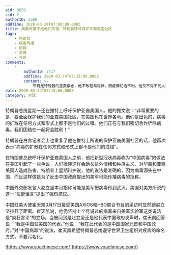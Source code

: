```yaml
---
aid: 3658
cid: 2
authorID: 2360
addTime: 2020-03-24T07:00:00.000Z
title: 病毒传播不是他们的错：特朗普呼吁保护亚裔美国社区
tags:
    - 特朗普
    - 病毒传播
    - 的错
    - 亚裔
    - 社区
comments:
    -
        authorID: 2417
        addTime: 2020-03-24T07:15:00.000Z
        content: >-
            亚裔是特朗普的重要票仓，他不敢轻易得罪，而疫情防治不利，他又不得不找人甩锅，这次疫情中国损失了两个月的gbp,大约3万亿美元，美国仅22日一天股市就蒸发了6万亿美元。大金毛目前已经进退两难了。
date: 2020-03-24T07:15:00.000Z
category: 时政
---
```


特朗普总统星期一还在推特上呼吁保护亚裔美国人。他的推文说：“非常重要的是，要全面保护我们的亚裔美国社区，在美国也在世界各地。他们是出色的，病毒的扩散在任何方式和形式上都不是他们的过错。他们正在与我们密切合作铲除病毒。我们团结在一起将会胜利！”

特朗普在白宫记者会上也重复了他在推特上所说的保护亚裔美国社区的话，他再次表示“病毒的扩散在任何方式和形式上都不是他们的过错”。

在特朗普总统呼吁保护亚裔美国人之前，他把新型冠状病毒称为“中国病毒”的做法在美国引起了一些争议，人们批评这样会助长排外情绪和种族主义，对华裔和亚裔美国人造成伤害。特朗普上星期辩护说，他的说法是准确的，因为病毒源头在中国，而且这样做是为了反击中国政府提出的美军可能传播病毒的指称。

中国外交部发言人赵立坚本月指称可能是美军把病毒传到武汉。美国对美方所说的这一“荒诞谣言”提出了强烈抗议。

中国驻美大使崔天凯3月17日接受美国AXIOS和HBO联合节目的采访时显然跟赵立坚拉开了距离。崔天凯说，他仍坚持上个月说过的病毒来自美军实验室这类说法是“疯狂言论”的立场。当被问到是赵立坚还是他代表中国政府发声时，崔天凯回答说：“我是中国驻美国的代表。”他说：“我在此代表的是中国国家元首和中国政府。”对“中国病毒”的说法，崔天凯希望特朗普总统遵守世界卫生组织对疾病的命名方式，不要污名化。

[https://www.voachinese.com/](https://www.voachinese.com/)
